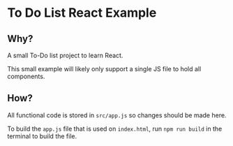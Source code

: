 # To Do List React Example

## Why?

A small To-Do list project to learn React.

This small example will likely only support a single JS file to hold all components.

## How?

All functional code is stored in `src/app.js` so changes should be made here.

To build the `app.js` file that is used on `index.html`, run `npm run build` in the terminal to build the file.